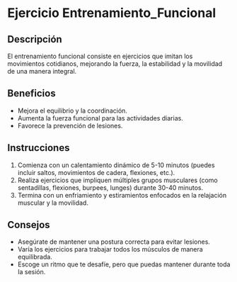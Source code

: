 # Ejercicio Entrenamiento_Funcional

## Descripción
El entrenamiento funcional consiste en ejercicios que imitan los movimientos cotidianos, mejorando la fuerza, la estabilidad y la movilidad de una manera integral.

## Beneficios
- Mejora el equilibrio y la coordinación.
- Aumenta la fuerza funcional para las actividades diarias.
- Favorece la prevención de lesiones.

## Instrucciones
1. Comienza con un calentamiento dinámico de 5-10 minutos (puedes incluir saltos, movimientos de cadera, flexiones, etc.).
2. Realiza ejercicios que impliquen múltiples grupos musculares (como sentadillas, flexiones, burpees, lunges) durante 30-40 minutos.
3. Termina con un enfriamiento y estiramientos enfocados en la relajación muscular y la movilidad.


## Consejos
- Asegúrate de mantener una postura correcta para evitar lesiones.
- Varía los ejercicios para trabajar todos los músculos de manera equilibrada.
- Escoge un ritmo que te desafíe, pero que puedas mantener durante toda la sesión.